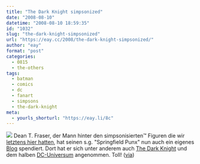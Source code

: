 ```yaml
---
title: "The Dark Knight simpsonized"
date: "2008-08-10"
datetime: "2008-08-10 18:59:35"
id: "1032"
slug: "the-dark-knight-simpsonized"
url: "https://eay.cc/2008/the-dark-knight-simpsonized/"
author: "eay"
format: "post"
categories:
  - 0815
  - the-others
tags:
  - batman
  - comics
  - dc
  - fanart
  - simpsons
  - the-dark-knight
meta:
  - yourls_shorturl: "https://eay.li/8c"
---
```


![](/uploads/2008/darkknightsimpsons.gif) Dean T. Fraser, der Mann hinter den simpsonisierten™ Figuren die wir [letztens hier hatten](//eay.cc/2008/everyone-simpsonized/), hat seinen s.g. "Springfield Punx" nun auch ein eigenes [Blog](http://springfieldpunx.blogspot.com/) spendiert. Dort hat er sich unter anderem auch [The Dark Knight](http://springfieldpunx.blogspot.com/2008/06/dark-knight-begins.html) und dem halben [DC-Universum](http://springfieldpunx.blogspot.com/2008/07/dc-comics-explosion.html) angenommen. Toll! ([via](http://www.nerdcore.de/wp/2008/08/10/springfield-punx/))
